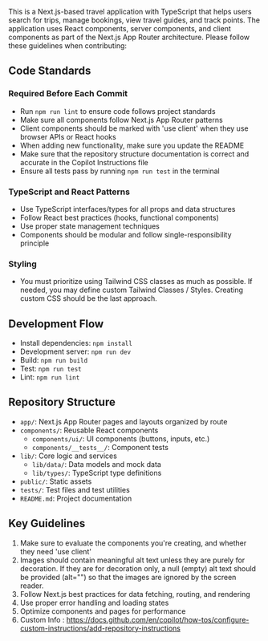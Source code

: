 This is a Next.js-based travel application with TypeScript that helps users search for trips, manage bookings, view travel guides, and track points. The application uses React components, server components, and client components as part of the Next.js App Router architecture. Please follow these guidelines when contributing:

## Code Standards

### Required Before Each Commit
- Run `npm run lint` to ensure code follows project standards
- Make sure all components follow Next.js App Router patterns
- Client components should be marked with 'use client' when they use browser APIs or React hooks
- When adding new functionality, make sure you update the README
- Make sure that the repository structure documentation is correct and accurate in the Copilot Instructions file
- Ensure all tests pass by running `npm run test` in the terminal

### TypeScript and React Patterns
- Use TypeScript interfaces/types for all props and data structures
- Follow React best practices (hooks, functional components)
- Use proper state management techniques
- Components should be modular and follow single-responsibility principle

### Styling
- You must prioritize using Tailwind CSS classes as much as possible. If needed, you may define custom Tailwind Classes / Styles. Creating custom CSS should be the last approach.

## Development Flow
- Install dependencies: `npm install`
- Development server: `npm run dev`
- Build: `npm run build`
- Test: `npm run test`
- Lint: `npm run lint`

## Repository Structure
- `app/`: Next.js App Router pages and layouts organized by route
- `components/`: Reusable React components
  - `components/ui/`: UI components (buttons, inputs, etc.)
  - `components/__tests__/`: Component tests
- `lib/`: Core logic and services
  - `lib/data/`: Data models and mock data
  - `lib/types/`: TypeScript type definitions
- `public/`: Static assets
- `tests/`: Test files and test utilities
- `README.md`: Project documentation

## Key Guidelines
1. Make sure to evaluate the components you're creating, and whether they need 'use client'
2. Images should contain meaningful alt text unless they are purely for decoration. If they are for decoration only, a null (empty) alt text should be provided (alt="") so that the images are ignored by the screen reader.
3. Follow Next.js best practices for data fetching, routing, and rendering
4. Use proper error handling and loading states
5. Optimize components and pages for performance
6. Custom Info : https://docs.github.com/en/copilot/how-tos/configure-custom-instructions/add-repository-instructions